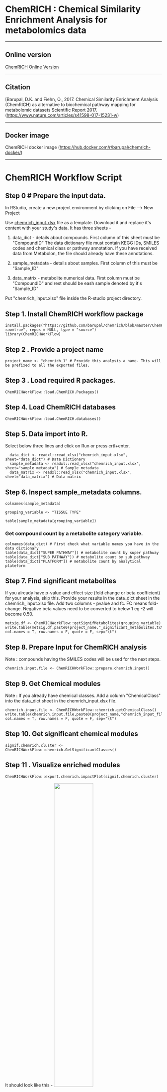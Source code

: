 # ChemRICH : Chemical Similarity Enrichment Analysis for metabolomics data

***
## Online version 
 [ChemRICH Online Version](http://chemrich.fiehnlab.ucdavis.edu)

***

## Citation

[Barupal, D.K. and Fiehn, O., 2017. Chemical Similarity Enrichment Analysis (ChemRICH) as alternative to biochemical pathway mapping for metabolomic datasets Scientific Report 2017. (https://www.nature.com/articles/s41598-017-15231-w)

***

## Docker image 

ChemRICH docker image (https://hub.docker.com/r/barupal/chemrich-docker/)

***

# ChemRICH Workflow Script

## Step 0 # Prepare the input data.

In RStudio, create a new project environment by clicking on File --> New Project

  Use [chemrich_input.xlsx](https://github.com/barupal/chemrich/blob/master/chemrich_input.xlsx?raw=true) file as a template. Download it and replace it's content with your study's data.
  It has three sheets -

  1) data_dict - details about compounds. First column of this sheet must be "CompoundID"
The data dictionary file must contain KEGG IDs, SMILES codes and chemical class or pathway annotation. If you have received data from Metabolon, the file   should already have these annotations.

 2) sample_metadata - details about samples. First column of this must be "Sample_ID"

 3) data_matrix - metabolite numerical data. First column must be "CompoundID" and rest should be eash sample denoted by it's "Sample_ID"
 
 Put "chemrich_input.xlsx" file inside the R-studio project directory. 

## Step 1. Install ChemRICH workflow package
```
install.packages("https://github.com/barupal/chemrich/blob/master/ChemRICHWorkFlow_0.1.0.tar.gz?raw=true", repos = NULL, type = "source")
library(ChemRICHWorkFlow)
```

## Step 2 . Provide a project name
```
project_name <- "chemrich_1" # Provide this analysis a name. This will be prefixed to all the exported files.
```
## Step 3 . Load required R packages.
```
ChemRICHWorkFlow::load.ChemRICH.Packages()
```
## Step 4. Load ChemRICH databases
```
ChemRICHWorkFlow::load.ChemRICH.databases()
```
## Step 5. Data import into R. 
Select below three lines and click on Run or press crtl+enter.
```
  data_dict <- readxl::read_xlsx("chemrich_input.xlsx", sheet="data_dict") # Data Dictionary
  sample_metadata <- readxl::read_xlsx("chemrich_input.xlsx", sheet="sample_metadata") # Sample metadata
  data_matrix <- readxl::read_xlsx("chemrich_input.xlsx", sheet="data_matrix") # Data matrix
```
## Step 6. Inspect sample_metadata columns.
```
colnames(sample_metadata)

grouping_variable <- "TISSUE TYPE"

table(sample_metadata[grouping_variable])

```

### Get compound count by a metabolite category variable.

```
colnames(data_dict) # First check what variable names you have in the data dictionary
table(data_dict["SUPER PATHWAY"]) # metabolite count by super pathway
table(data_dict["SUB PATHWAY"]) # metabolite count by sub pathway
table(data_dict["PLATFORM"]) # metabolite count by analytical plateform 
```
## Step 7. Find significant metabolites
If you already have p-value and effect size (fold change or beta coefficient) for your analysis, skip this.
Provide your results in the data_dict sheet in the chemrich_input.xlsx file. Add two columns - pvalue and fc. FC means fold-change.
Negative beta values need to be converted to below 1 eg  -2 will become 0.50.
```
metsig.df <- ChemRICHWorkFlow::getSignifMetabolites(grouping_variable)
write.table(metsig.df,paste0(project_name,"_significant_metabolites.txt"), col.names = T, row.names = F, quote = F, sep="\t")
```
## Step 8. Prepare Input for ChemRICH analysis
Note : compounds having the SMILES codes will be used for the next steps.
```
chemrich.input.file <- ChemRICHWorkFlow::prepare.chemrich.input()
```
## Step 9. Get Chemical modules
Note : If you already have chemical classes. Add a column "ChemicalClass" into the data_dict sheet in the chemrich_input.xlsx file.
```
chemrich.input.file <- ChemRICHWorkFlow::chemrich.getChemicalClass()
write.table(chemrich.input.file,paste0(project_name,"chemrich_input_file_with_clases.txt"), col.names = T, row.names = F, quote = F, sep="\t")
```
## Step 10. Get significant chemical modules
```
signif.chemrich.cluster <- ChemRICHWorkFlow::chemrich.GetSignificantClasses()
```
## Step 11 . Visualize enriched modules
```
ChemRICHWorkFlow::export.chemrich.impactPlot(signif.chemrich.cluster)
```
It should look like this -
<img src="https://github.com/barupal/chemrich/raw/master/chemrich_1_chemrich_impact_plot.png" width="50%">
## Step 12 . Export Interactive ChemRICH plots.
```
ChemRICHWorkFlow::export.chemrich.interactivePlot(signif.chemrich.cluster)
```
## step 13 . Export chemical similarity tree
```
ChemRICHWorkFlow::export.chemrich.similarityTree(chemrich.input.file)
```
It should look like this - 
<img src="https://raw.githubusercontent.com/barupal/chemrich/master/chemrich_tree.png" width="50%">

## Step 14 . Export Results Tables.
```
ChemRICHWorkFlow::export.chemrich.tables(signif.chemrich.cluster)
```
See [ChemRICH_results.xlsx](https://github.com/barupal/chemrich/raw/master/ChemRICH_results.xlsx) file for expected results. 

## Step 15. Visualize correlation, KEGG and Chemical Similarity Links within each module
```
ChemRICHWorkFlow::chemrich.getIntegratedNetwork <- function(moduleName,compoundLabel)
```
for example -
```
ChemRICHWorkFlow::chemrich.getIntegratedNetwork("Adenine Nucleotides", "BIOCHEMICAL NAME")
```
## Step 16. Generate Box and whisker plots
```
ChemRICHWorkFlow::chemrich.generateBWplots(moduleName,compoundLabel)
```
for example 
```
ChemRICHWorkFlow::chemrich.generateBWplots("Adenine Nucleotides", "BIOCHEMICAL NAME")
```
## THE END

***

# ChemRICH Class Enrichment Analysis for user-provided classes
If you do not have SMILES code or InChiKeys for some compounds in your dataset but you do have the class information, you can use this small workflow to perform the ChemRich analysis for your study. 

## Step 0 Prepare the input data.

In RStudio, create a new project environment by clicking on File --> New Project

  Use [chemrich_class_template.xlsx](https://github.com/barupal/chemrich/blob/master/chemrich_class_template.xlsx?raw=true) file as a template. Download it and replace it's content with your study's data.
  
 Put "chemrich_class_template.xlsx" file inside the R-studio project directory. 

## Step 1. Install ChemRICH workflow package
```
install.packages("https://github.com/barupal/chemrich/blob/master/ChemRICHWorkFlow_0.1.0.tar.gz?raw=true", repos = NULL, type = "source")
library(ChemRICHWorkFlow)
```

## Step 2 . Provide a project name
```
project_name <- "demo_" # Provide this analysis a name. This will be prefixed to all the exported files.
```
## Step 3 . Load required R packages.
```
ChemRICHWorkFlow::load.ChemRICH.Packages()
```

## Step 4. Compute the ChemRICH Enrichment Analysis
```
ChemRICHWorkFlow::runChemRICHClass("chemrich_class_template.xlsx",project_name)
```

Results should have been exported. 

## THE END

***
# Use OpenCPU version of ChemRICH, if you want to run the ChemRICH web-gui locally. 
Make sure you have latest JAVA (JDK and JRE both) installed on your computer. [Latest Java](http://www.oracle.com/technetwork/java/javase/downloads/index.html)

In R, run the following code.
```
if (!require("devtools"))
install.packages('devtools', repos="http://cran.rstudio.com/")
if (!require("opencpu"))
install.packages('opencpu', repos="http://cran.rstudio.com/")
if (!require("RCurl"))
install.packages('RCurl', repos="http://cran.rstudio.com/")
if (!require("pacman"))
install.packages('pacman', repos="http://cran.rstudio.com/")
library(devtools)
library(RCurl)
library(pacman)
source('https://bioconductor.org/biocLite.R')
pacman::p_load(grid,rcdk, RJSONIO,openxlsx, RCurl, rvg, magrittr, dynamicTreeCut,ape,ggplot2, ggrepel,ReporteRs, officer,phytools, plotrix, plotly, htmlwidgets,DT,extrafont,XLConnect)
install_github('barupal/chemrich')
library(ChemRICH)
library(opencpu)
opencpu::ocpu_start_server()
```
Then go to :
[ChemRICH Local Version](http://localhost:5656/ocpu/library/ChemRICH/www/)

